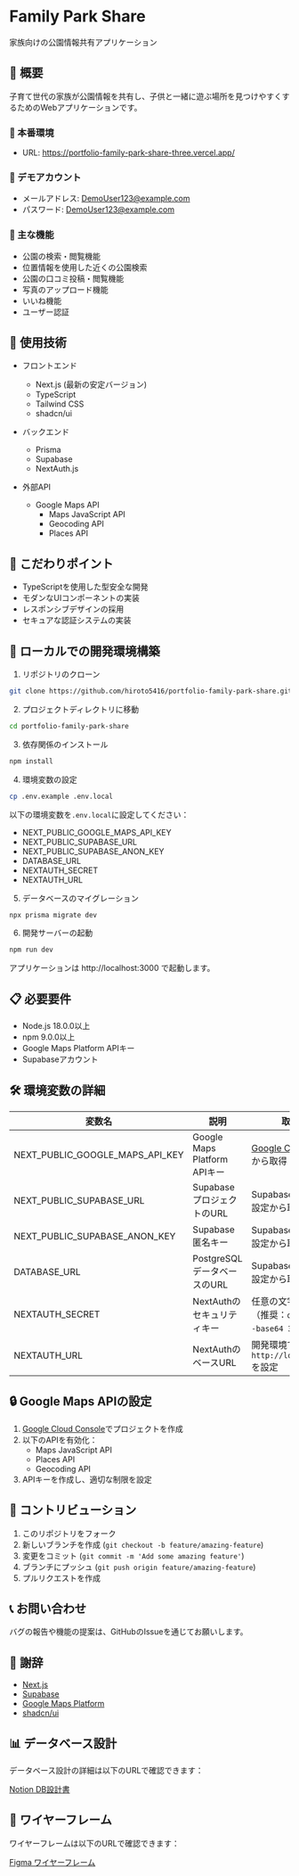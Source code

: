 # Family Park Share

家族向けの公園情報共有アプリケーション

## 📝 概要

子育て世代の家族が公園情報を共有し、子供と一緒に遊ぶ場所を見つけやすくするためのWebアプリケーションです。

### 🌟 本番環境

- URL: https://portfolio-family-park-share-three.vercel.app/

### 🔑 デモアカウント

- メールアドレス: DemoUser123@example.com
- パスワード: DemoUser123@example.com

### 🌟 主な機能

- 公園の検索・閲覧機能
- 位置情報を使用した近くの公園検索
- 公園の口コミ投稿・閲覧機能
- 写真のアップロード機能
- いいね機能
- ユーザー認証

## 🔧 使用技術

- フロントエンド

  - Next.js (最新の安定バージョン)
  - TypeScript
  - Tailwind CSS
  - shadcn/ui

- バックエンド

  - Prisma
  - Supabase
  - NextAuth.js

- 外部API
  - Google Maps API
    - Maps JavaScript API
    - Geocoding API
    - Places API

## 💫 こだわりポイント

- TypeScriptを使用した型安全な開発
- モダンなUIコンポーネントの実装
- レスポンシブデザインの採用
- セキュアな認証システムの実装

## 🚀 ローカルでの開発環境構築

1. リポジトリのクローン

```bash
git clone https://github.com/hiroto5416/portfolio-family-park-share.git
```

2. プロジェクトディレクトリに移動

```bash
cd portfolio-family-park-share
```

3. 依存関係のインストール

```bash
npm install
```

4. 環境変数の設定

```bash
cp .env.example .env.local
```

以下の環境変数を`.env.local`に設定してください：

- NEXT_PUBLIC_GOOGLE_MAPS_API_KEY
- NEXT_PUBLIC_SUPABASE_URL
- NEXT_PUBLIC_SUPABASE_ANON_KEY
- DATABASE_URL
- NEXTAUTH_SECRET
- NEXTAUTH_URL

5. データベースのマイグレーション

```bash
npx prisma migrate dev
```

6. 開発サーバーの起動

```bash
npm run dev
```

アプリケーションは http://localhost:3000 で起動します。

## 📋 必要要件

- Node.js 18.0.0以上
- npm 9.0.0以上
- Google Maps Platform APIキー
- Supabaseアカウント

## 🛠 環境変数の詳細

| 変数名                          | 説明                         | 取得方法                                                          |
| ------------------------------- | ---------------------------- | ----------------------------------------------------------------- |
| NEXT_PUBLIC_GOOGLE_MAPS_API_KEY | Google Maps Platform APIキー | [Google Cloud Console](https://console.cloud.google.com/)から取得 |
| NEXT_PUBLIC_SUPABASE_URL        | SupabaseプロジェクトのURL    | Supabaseプロジェクト設定から取得                                  |
| NEXT_PUBLIC_SUPABASE_ANON_KEY   | Supabase匿名キー             | Supabaseプロジェクト設定から取得                                  |
| DATABASE_URL                    | PostgreSQLデータベースのURL  | Supabaseプロジェクト設定から取得                                  |
| NEXTAUTH_SECRET                 | NextAuthのセキュリティキー   | 任意の文字列を生成（推奨：`openssl rand -base64 32`）             |
| NEXTAUTH_URL                    | NextAuthのベースURL          | 開発環境では`http://localhost:3000`を設定                         |

## 🔒 Google Maps APIの設定

1. [Google Cloud Console](https://console.cloud.google.com/)でプロジェクトを作成
2. 以下のAPIを有効化：
   - Maps JavaScript API
   - Places API
   - Geocoding API
3. APIキーを作成し、適切な制限を設定

## 👥 コントリビューション

1. このリポジトリをフォーク
2. 新しいブランチを作成 (`git checkout -b feature/amazing-feature`)
3. 変更をコミット (`git commit -m 'Add some amazing feature'`)
4. ブランチにプッシュ (`git push origin feature/amazing-feature`)
5. プルリクエストを作成

## 📞 お問い合わせ

バグの報告や機能の提案は、GitHubのIssueを通じてお願いします。

## 🙏 謝辞

- [Next.js](https://nextjs.org/)
- [Supabase](https://supabase.com/)
- [Google Maps Platform](https://developers.google.com/maps)
- [shadcn/ui](https://ui.shadcn.com/)

## 📊 データベース設計

データベース設計の詳細は以下のURLで確認できます：

[Notion DB設計書](https://www.notion.so/_DB-18b1bbc106cd800090a6f39f3acafdf5?pvs=4)

## 🎨 ワイヤーフレーム

ワイヤーフレームは以下のURLで確認できます：

[Figma ワイヤーフレーム](https://www.figma.com/design/9kGi4tDSyRVyiGT1DUuzLA/%E3%83%95%E3%82%A1%E3%83%9F%E3%83%AA%E3%83%BC%E3%83%91%E3%83%BC%E3%82%AF%E3%82%B7%E3%82%A7%E3%82%A2_%E3%83%AF%E3%82%A4%E3%83%A4%E3%83%BC%E3%83%95%E3%83%AC%E3%83%BC%E3%83%A0?node-id=0-1&t=HuneFNYA8SXOZ9lc-1)
